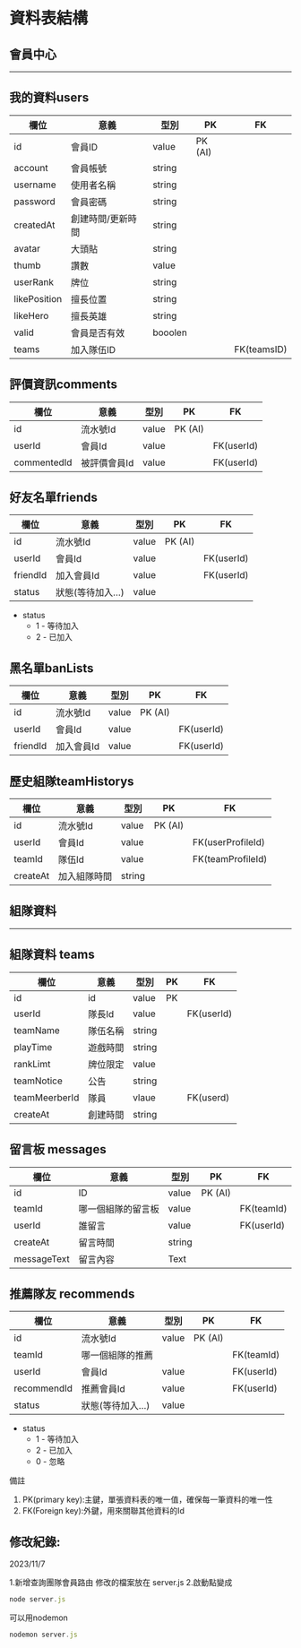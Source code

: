 # 資料表結構


## 會員中心

---

## 我的資料users

| 欄位 | 意義 | 型別 | PK | FK |
| --- | --- | --- | --- | --- |
| id | 會員ID | value | PK (AI) |  |
| account | 會員帳號 | string |  |  |
| username | 使用者名稱 | string |  |  |
| password | 會員密碼 | string |  |  |
| createdAt | 創建時間/更新時間 | string |  |  |
| avatar | 大頭貼 | string |  |  |
| thumb | 讚數 | value |  |  |
| userRank | 牌位 | string |  |  |
| likePosition | 擅長位置 | string |  |  |
| likeHero | 擅長英雄 | string |  |  |
| valid | 會員是否有效 | booolen |  |  |
| teams | 加入隊伍ID |  |  | FK(teamsID) |

## 評價資訊comments

| 欄位 | 意義 | 型別 | PK | FK |
| --- | --- | --- | --- | --- |
| id | 流水號Id | value | PK (AI) |  |
| userId | 會員Id | value |  | FK(userId) |
| commentedId | 被評價會員Id | value |  | FK(userId) |

## 好友名單friends

| 欄位 | 意義 | 型別 | PK | FK |
| --- | --- | --- | --- | --- |
| id | 流水號Id | value | PK (AI) |  |
| userId | 會員Id | value |  | FK(userId) |
| friendId | 加入會員Id | value |  | FK(userId) |
| status | 狀態(等待加入…) | value |  |  |
- status
    - 1 - 等待加入
    - 2 - 已加入

## 黑名單banLists

| 欄位 | 意義 | 型別 | PK | FK |
| --- | --- | --- | --- | --- |
| id | 流水號Id | value | PK (AI) |  |
| userId | 會員Id | value |  | FK(userId) |
| friendId | 加入會員Id | value |  | FK(userId) |

## 歷史組隊teamHistorys

| 欄位 | 意義 | 型別 | PK | FK |
| --- | --- | --- | --- | --- |
| id | 流水號Id | value | PK (AI) |  |
| userId | 會員Id | value |  | FK(userProfileId) |
| teamId | 隊伍Id | value |  | FK(teamProfileId) |
| createAt | 加入組隊時間 | string |  |  |

## 組隊資料

---

## 組隊資料 teams

| 欄位 | 意義 | 型別 | PK | FK |
| --- | --- | --- | --- | --- |
| id | id | value | PK |  |
| userId | 隊長Id | value |  | FK(userId) |
| teamName | 隊伍名稱 | string |  |  |
| playTime | 遊戲時間 | string |  |  |
| rankLimt | 牌位限定 | value |  |  |
| teamNotice | 公告 | string |  |  |
| teamMeerberId | 隊員 | vlaue |  | FK(userd) |
| createAt | 創建時間 | string |  |  |

## 留言板 messages

| 欄位 | 意義 | 型別 | PK | FK |
| --- | --- | --- | --- | --- |
| id | ID | value | PK (AI) |  |
| teamId | 哪一個組隊的留言板 | value |  | FK(teamId) |
| userId | 誰留言 | value |  | FK(userId) |
| createAt | 留言時間 | string |  |  |
| messageText | 留言內容 | Text |  |  |

## 推薦隊友 **recommends**

| 欄位 | 意義 | 型別 | PK | FK |
| --- | --- | --- | --- | --- |
| id | 流水號Id | value | PK (AI) |  |
| teamId | 哪一個組隊的推薦 |  |  | FK(teamId) |
| userId | 會員Id | value |  | FK(userId) |
| recommendId | 推薦會員Id | value |  | FK(userId) |
| status | 狀態(等待加入…) | value |  |  |
- status
    - 1 - 等待加入
    - 2 - 已加入
    - 0 - 忽略




備註

1. PK(primary key):主鍵，單張資料表的唯一值，確保每一筆資料的唯一性
2. FK(Foreign key):外鍵，用來關聯其他資料的Id

## 修改紀錄:

2023/11/7

1.新增查詢團隊會員路由
修改的檔案放在 server.js
2.啟動點變成
```jsx
node server.js
```
可以用nodemon
```jsx
nodemon server.js
```
